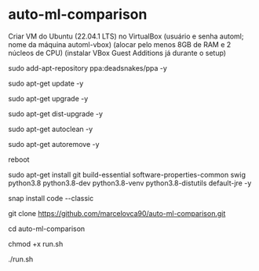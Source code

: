 # auto-ml-comparison

Criar VM do Ubuntu (22.04.1 LTS) no VirtualBox
(usuário e senha automl; nome da máquina automl-vbox)
(alocar pelo menos 8GB de RAM e 2 núcleos de CPU)
(instalar VBox Guest Additions já durante o setup)

sudo add-apt-repository ppa:deadsnakes/ppa -y

sudo apt-get update -y

sudo apt-get upgrade -y

sudo apt-get dist-upgrade -y

sudo apt-get autoclean -y

sudo apt-get autoremove -y

reboot

sudo apt-get install git build-essential software-properties-common swig python3.8 python3.8-dev python3.8-venv python3.8-distutils default-jre -y

snap install code --classic

git clone https://github.com/marcelovca90/auto-ml-comparison.git

cd auto-ml-comparison

chmod +x run.sh

./run.sh

